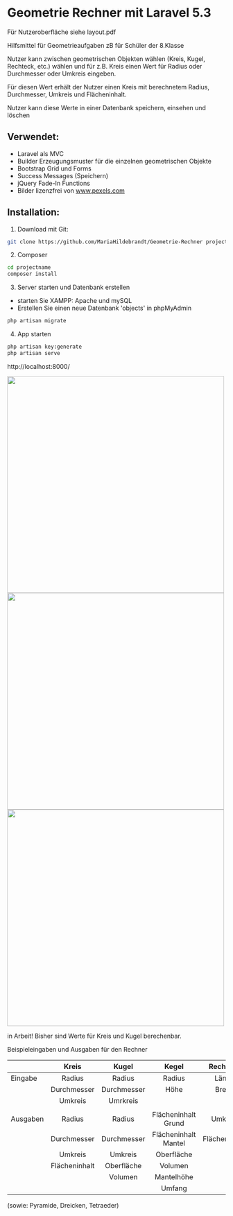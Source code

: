 # Geometrie Rechner mit Laravel 5.3

Für Nutzeroberfläche siehe layout.pdf 

Hilfsmittel für Geometrieaufgaben zB für Schüler der 8.Klasse

Nutzer kann zwischen geometrischen Objekten wählen (Kreis, Kugel, Rechteck, etc.) wählen und für z.B. Kreis einen Wert für Radius oder  Durchmesser oder Umkreis eingeben. 

Für diesen Wert erhält der Nutzer einen Kreis mit berechnetem Radius, Durchmesser, Umkreis und Flächeninhalt.

Nutzer kann diese Werte in einer Datenbank speichern, einsehen und löschen

## Verwendet:
- Laravel als MVC
- Builder Erzeugungsmuster für die einzelnen geometrischen Objekte
- Bootstrap Grid und Forms
- Success Messages (Speichern)
- jQuery Fade-In Functions
- Bilder lizenzfrei von www.pexels.com

## Installation:

1. Download mit Git:

```bash
git clone https://github.com/MariaHildebrandt/Geometrie-Rechner projectname
```
2. Composer
```bash
cd projectname
composer install
```
3. Server starten und Datenbank erstellen 
- starten Sie XAMPP: Apache und mySQL
- Erstellen Sie einen neue Datenbank 'objects' in phpMyAdmin
```bash
php artisan migrate
```
4. App starten
```bash
php artisan key:generate
php artisan serve
```
http://localhost:8000/


<p align="left">
  <img src="https://s19.postimg.org/3u40tk2sj/startseite.jpg" width="500"/>
  <img src="https://s19.postimg.org/zba6gt5b7/berechnung.jpg" width="500"/>
   <img src="https://s19.postimg.org/efnw5k943/image.jpg" width="500"/>
</p>


in Arbeit! Bisher sind Werte für Kreis und Kugel berechenbar.

Beispieleingaben und Ausgaben für den Rechner

|               | Kreis         | Kugel       | Kegel               | Rechteck      | Quadrat     |
| ------------- |:-------------:|:-----------:|:-------------------:|:-------------:|:-----------:|
| Eingabe       | Radius        | Radius      | Radius              | Länge         | Länge       |
|               | Durchmesser   | Durchmesser | Höhe                | Breite        | Breite      |
|               | Umkreis       | Umrkreis    |                     |               | Höhe        |
|               |               |             |                     |               |             |
| Ausgaben      | Radius        | Radius      | Flächeninhalt Grund | Umkreis       | Oberfläche  |
|               | Durchmesser   | Durchmesser | Flächeninhalt Mantel| Flächeninhalt | Volumen     |
|               | Umkreis       | Umkreis     | Oberfläche          |               |             |
|               | Flächeninhalt | Oberfläche  | Volumen             |               |             |
|               |               | Volumen     | Mantelhöhe          |               |             |
|               |               |             | Umfang              |               |             |

(sowie: Pyramide, Dreicken, Tetraeder)
